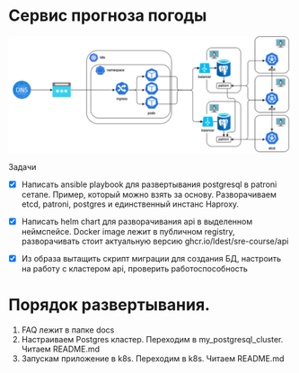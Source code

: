 # Сервис прогноза погоды 

![img.png](docs/img.png)

Задачи

- [X] Написать ansible playbook для развертывания postgresql в patroni сетапе. Пример, который можно взять за основу.
    Разворачиваем etcd, patroni, postgres и единственный инстанс Haproxy.
- [X] Написать helm chart для разворачивания api в выделенном неймспейсе. Docker image лежит в публичном registry, разворачивать стоит актуальную версию ghcr.io/ldest/sre-course/api

- [X] Из образа вытащить скрипт миграции для создания БД, настроить на работу с кластером api, проверить работоспособность



# Порядок развертывания. 
1. FAQ лежит в папке docs
2. Настраиваем Postgres кластер. Переходим в my_postgresql_cluster. Читаем README.md
3. Запускам приложение в k8s. Переходим в k8s. Читаем README.md

